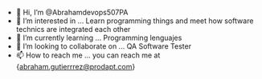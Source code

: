 - 👋 Hi, I’m @Abrahamdevops507PA
- 👀 I’m interested in ... Learn programming things and meet how software technics are integrated each other
- 🌱 I’m currently learning ... Programming lenguajes
- 💞️ I’m looking to collaborate on ... QA Software Tester 
- 📫 How to reach me ... you can reach me at {abraham.gutierrrez@prodapt.com}  

<!---
Abrahamdevops507PA/Abrahamdevops507PA is a ✨ special ✨ repository because its `README.md` (this file) appears on your GitHub profile.
You can click the Preview link to take a look at your changes.
--->
